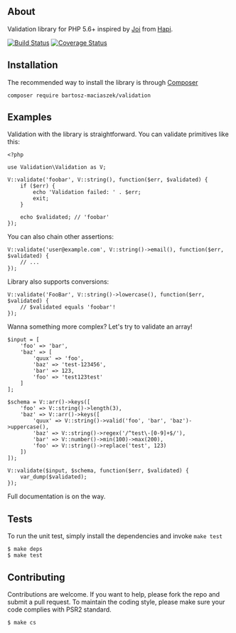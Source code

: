 About
-----

Validation library for PHP 5.6+ inspired by [Joi](https://github.com/hapijs/joi) from [Hapi](http://hapijs.com).

[![Build Status](https://travis-ci.org/bartosz-maciaszek/validation.svg?branch=master)](https://travis-ci.org/bartosz-maciaszek/validation) [![Coverage Status](https://coveralls.io/repos/bartosz-maciaszek/validation/badge.svg?branch=master&service=github)](https://coveralls.io/github/bartosz-maciaszek/validation?branch=master)


Installation
------------

The recommended way to install the library is through [Composer](http://getcomposer.com)

    composer require bartosz-maciaszek/validation


Examples
--------

Validation with the library is straightforward. You can validate primitives like this:

    <?php
    
    use Validation\Validation as V;
    
    V::validate('foobar', V::string(), function($err, $validated) {
        if ($err) {
            echo 'Validation failed: ' . $err;
            exit;
        }
        
        echo $validated; // 'foobar'
    });

You can also chain other assertions:

    V::validate('user@example.com', V::string()->email(), function($err, $validated) {
        // ...
    });

Library also supports conversions:

    V::validate('FooBar', V::string()->lowercase(), function($err, $validated) {
        // $validated equals 'foobar'!
    });

Wanna something more complex? Let's try to validate an array!

    $input = [
        'foo' => 'bar',
        'baz' => [
            'quux' => 'foo',
            'baz' => 'test-123456',
            'bar' => 123,
            'foo' => 'test123test'
        ]
    ];
    
    $schema = V::arr()->keys([
        'foo' => V::string()->length(3),
        'baz' => V::arr()->keys([
            'quux' => V::string()->valid('foo', 'bar', 'baz')->uppercase(),
            'baz' => V::string()->regex('/^test\-[0-9]+$/'),
            'bar' => V::number()->min(100)->max(200),
            'foo' => V::string()->replace('test', 123)
        ])
    ]);
    
    V::validate($input, $schema, function($err, $validated) {
        var_dump($validated);
    });

Full documentation is on the way.

Tests
-----

To run the unit test, simply install the dependencies and invoke `make test`

    $ make deps
    $ make test

Contributing
------------

Contributions are welcome. If you want to help, please fork the repo and submit a pull request. To maintain the coding style, please make sure your code complies with PSR2 standard.

    $ make cs